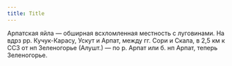 ```yaml
---
title: Title
---
```


Арпатская яйла — обширная всхломленная местность с луговинами. На вдрз рр.
Кучук-Карасу, Ускут и Арпат, между гг. Сори и Скала, в 2,5 км к ССЗ от нп
Зеленогорье (Алушт.) — по р. Арпат или б. нп Арпат, теперь Зеленогорье.
